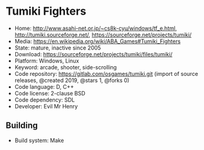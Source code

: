 # Tumiki Fighters

- Home: http://www.asahi-net.or.jp/~cs8k-cyu/windows/tf_e.html, http://tumiki.sourceforge.net/, https://sourceforge.net/projects/tumiki/
- Media: https://en.wikipedia.org/wiki/ABA_Games#Tumiki_Fighters
- State: mature, inactive since 2005
- Download: https://sourceforge.net/projects/tumiki/files/tumiki/
- Platform: Windows, Linux
- Keyword: arcade, shooter, side-scrolling
- Code repository: https://gitlab.com/osgames/tumiki.git (import of source releases, @created 2019, @stars 1, @forks 0)
- Code language: D, C++
- Code license: 2-clause BSD
- Code dependency: SDL
- Developer: Evil Mr Henry

## Building

- Build system: Make
